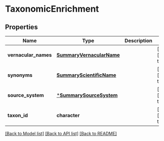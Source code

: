 # TaxonomicEnrichment

## Properties
Name | Type | Description | Notes
------------ | ------------- | ------------- | -------------
**vernacular_names** | [**SummaryVernacularName**](SummaryVernacularName.md) |  | [optional] [default to null]
**synonyms** | [**SummaryScientificName**](SummaryScientificName.md) |  | [optional] [default to null]
**source_system** | [***SummarySourceSystem**](SummarySourceSystem.md) |  | [optional] [default to null]
**taxon_id** | **character** |  | [optional] [default to null]

[[Back to Model list]](../README.md#documentation-for-models) [[Back to API list]](../README.md#documentation-for-api-endpoints) [[Back to README]](../README.md)


